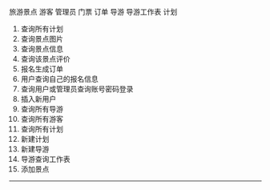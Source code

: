 旅游景点
游客
管理员
门票
订单
导游
导游工作表
计划



1. 查询所有计划
2. 查询景点图片
3. 查询景点信息
3. 查询该景点评价
3. 报名生成订单
3. 用户查询自己的报名信息
4. 查询用户或管理员查询账号密码登录
5. 插入新用户
6. 查询所有导游
7. 查询所有游客
8. 查询所有计划
9. 新建计划
10. 新建导游
11. 导游查询工作表
12. 添加景点



-------------------